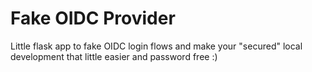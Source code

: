# Fake OIDC Provider
Little flask app to fake OIDC login flows and make your "secured" local development that little easier and password free :)
